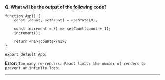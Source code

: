 
**Q. What will be the output of the following code?**

```
function App() {
	const [count, setCount] = useState(0);
	
	const increment = () => setCount(count + 1);
	increment();
	
	return <h1>{count}</h1>;
}

export default App;
```

**Error:** `Too many re-renders. React limits the number of renders to prevent an infinite loop.`

---

